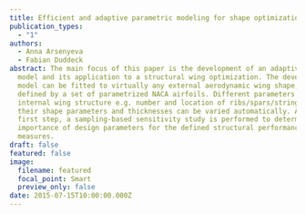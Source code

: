 ```yaml
---
title: Efficient and adaptive parametric modeling for shape optimization of a wingbox
publication_types:
  - "1"
authors:
  - Anna Arsenyeva
  - Fabian Duddeck
abstract: The main focus of this paper is the development of an adaptive wingbox
  model and its application to a structural wing optimization. The developed
  model can be fitted to virtually any external aerodynamic wing shape, which is
  defined by a set of parametrized NACA airfoils. Different parameters of the
  internal wing structure e.g. number and location of ribs/spars/stringers,
  their shape parameters and thicknesses can be varied automatically. As the
  first step, a sampling-based sensitivity study is performed to determine the
  importance of design parameters for the defined structural performance
  measures.
draft: false
featured: false
image:
  filename: featured
  focal_point: Smart
  preview_only: false
date: 2015-07-15T10:00:00.000Z
---
```

